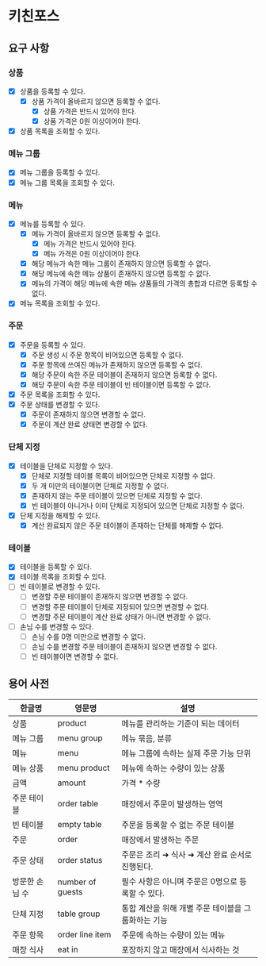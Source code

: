 # 키친포스

## 요구 사항

### 상품
- [x] 상품을 등록할 수 있다.
  - [x] 상품 가격이 올바르지 않으면 등록할 수 없다.
    - [x] 상품 가격은 반드시 있어야 한다.
    - [x] 상품 가격은 0원 이상이어야 한다.
- [x] 상품 목록을 조회할 수 있다.

### 메뉴 그룹
- [x] 메뉴 그룹을 등록할 수 있다.
- [x] 메뉴 그룹 목록을 조회할 수 있다.

### 메뉴
- [x] 메뉴를 등록할 수 있다.
  - [x] 메뉴 가격이 올바르지 않으면 등록할 수 없다.
    - [x] 메뉴 가격은 반드시 있어야 한다.
    - [x] 메뉴 가격은 0원 이상이어야 한다.
  - [x] 해당 메뉴가 속한 메뉴 그룹이 존재하지 않으면 등록할 수 없다.
  - [x] 해당 메뉴에 속한 메뉴 상품이 존재하지 않으면 등록할 수 없다.
  - [x] 메뉴의 가격이 해당 메뉴에 속한 메뉴 상품들의 가격의 총합과 다르면 등록할 수 없다.
- [x] 메뉴 목록을 조회할 수 있다.

### 주문
- [x] 주문을 등록할 수 있다.
  - [x] 주문 생성 시 주문 항목이 비어있으면 등록할 수 없다.
  - [x] 주문 항목에 쓰여진 메뉴가 존재하지 않으면 등록할 수 없다.
  - [x] 해당 주문이 속한 주문 테이블이 존재하지 않으면 등록할 수 없다.
  - [x] 해당 주문이 속한 주문 테이블이 빈 테이블이면 등록할 수 없다.
- [x] 주문 목록을 조회할 수 있다.
- [x] 주문 상태를 변경할 수 있다.
  - [x] 주문이 존재하지 않으면 변경할 수 없다.
  - [x] 주문이 계산 완료 상태면 변경할 수 없다.

### 단체 지정
- [x] 테이블을 단체로 지정할 수 있다.
  - [x] 단체로 지정할 테이블 목록이 비어있으면 단체로 지정할 수 없다.
  - [x] 두 개 미만의 테이블이면 단체로 지정할 수 없다.
  - [x] 존재하지 않는 주문 테이블이 있으면 단체로 지정할 수 없다.
  - [x] 빈 테이블이 아니거나 이미 단체로 지정되어 있으면 단체로 지정할 수 없다.
- [x] 단체 지정을 해제할 수 있다.
  - [x] 계산 완료되지 않은 주문 테이블이 존재하는 단체를 해제할 수 없다.

### 테이블
- [x] 테이블을 등록할 수 있다.
- [x] 테이블 목록을 조회할 수 있다.
- [ ] 빈 테이블로 변경할 수 있다.
  - [ ] 변경할 주문 테이블이 존재하지 않으면 변경할 수 없다.
  - [ ] 변경할 주문 테이블이 단체로 지정되어 있으면 변경할 수 없다.
  - [ ] 변경할 주문 테이블이 계산 완료 상태가 아니면 변경할 수 없다.
- [ ] 손님 수를 변경할 수 있다.
  - [ ] 손님 수를 0명 미만으로 변경할 수 없다.
  - [ ] 손님 수를 변경할 주문 테이블이 존재하지 않으면 변경할 수 없다.
  - [ ] 빈 테이블이면 변경할 수 없다.

## 용어 사전

| 한글명 | 영문명 | 설명 |
| --- | --- | --- |
| 상품 | product | 메뉴를 관리하는 기준이 되는 데이터 |
| 메뉴 그룹 | menu group | 메뉴 묶음, 분류 |
| 메뉴 | menu | 메뉴 그룹에 속하는 실제 주문 가능 단위 |
| 메뉴 상품 | menu product | 메뉴에 속하는 수량이 있는 상품 |
| 금액 | amount | 가격 * 수량 |
| 주문 테이블 | order table | 매장에서 주문이 발생하는 영역 |
| 빈 테이블 | empty table | 주문을 등록할 수 없는 주문 테이블 |
| 주문 | order | 매장에서 발생하는 주문 |
| 주문 상태 | order status | 주문은 조리 ➜ 식사 ➜ 계산 완료 순서로 진행된다. |
| 방문한 손님 수 | number of guests | 필수 사항은 아니며 주문은 0명으로 등록할 수 있다. |
| 단체 지정 | table group | 통합 계산을 위해 개별 주문 테이블을 그룹화하는 기능 |
| 주문 항목 | order line item | 주문에 속하는 수량이 있는 메뉴 |
| 매장 식사 | eat in | 포장하지 않고 매장에서 식사하는 것 |
